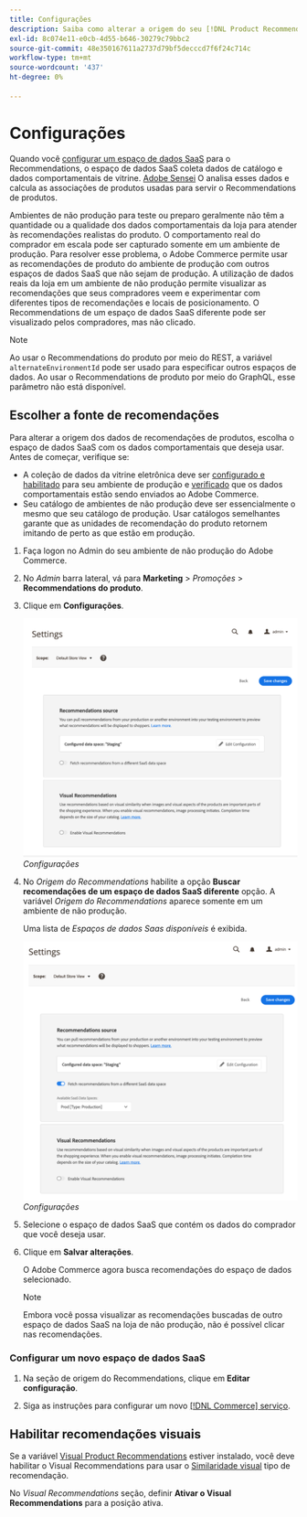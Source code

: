 ```yaml
---
title: Configurações
description: Saiba como alterar a origem do seu [!DNL Product Recommendations] dados e como ativar recomendações visuais.
exl-id: 8c074e11-e0cb-4d55-b646-30279c79bbc2
source-git-commit: 48e350167611a2737d79bf5decccd7f6f24c714c
workflow-type: tm+mt
source-wordcount: '437'
ht-degree: 0%

---
```


# Configurações

Quando você [configurar um espaço de dados SaaS](https://experienceleague.adobe.com/docs/commerce-admin/config/services/saas.html) para o Recommendations, o espaço de dados SaaS coleta dados de catálogo e dados comportamentais de vitrine. [Adobe Sensei](https://www.adobe.com/sensei.html) O analisa esses dados e calcula as associações de produtos usadas para servir o Recommendations de produtos.

Ambientes de não produção para teste ou preparo geralmente não têm a quantidade ou a qualidade dos dados comportamentais da loja para atender às recomendações realistas do produto. O comportamento real do comprador em escala pode ser capturado somente em um ambiente de produção. Para resolver esse problema, o Adobe Commerce permite usar as recomendações de produto do ambiente de produção com outros espaços de dados SaaS que não sejam de produção. A utilização de dados reais da loja em um ambiente de não produção permite visualizar as recomendações que seus compradores veem e experimentar com diferentes tipos de recomendações e locais de posicionamento. O Recommendations de um espaço de dados SaaS diferente pode ser visualizado pelos compradores, mas não clicado.

>[!NOTE]
>
>Ao usar o Recommendations do produto por meio do REST, a variável `alternateEnvironmentId` pode ser usado para especificar outros espaços de dados. Ao usar o Recommendations de produto por meio do GraphQL, esse parâmetro não está disponível.

## Escolher a fonte de recomendações

Para alterar a origem dos dados de recomendações de produtos, escolha o espaço de dados SaaS com os dados comportamentais que deseja usar. Antes de começar, verifique se:

- A coleção de dados da vitrine eletrônica deve ser [configurado e habilitado](install-configure.md) para seu ambiente de produção e [verificado](verify.md) que os dados comportamentais estão sendo enviados ao Adobe Commerce.
- Seu catálogo de ambientes de não produção deve ser essencialmente o mesmo que seu catálogo de produção. Usar catálogos semelhantes garante que as unidades de recomendação do produto retornem imitando de perto as que estão em produção.

1. Faça logon no Admin do seu ambiente de não produção do Adobe Commerce.

1. No _Admin_ barra lateral, vá para **Marketing** > _Promoções_ > **Recommendations do produto**.

1. Clique em **Configurações**.

   ![configurações de recomendação do produto](assets/settings.png)
   _Configurações_

1. No _Origem do Recommendations_ habilite a opção **Buscar recomendações de um espaço de dados SaaS diferente** opção. A variável _Origem do Recommendations_ aparece somente em um ambiente de não produção.

   Uma lista de _Espaços de dados Saas disponíveis_ é exibida.

   ![configurações de recomendação do produto](assets/settings-select-saas.png)
   _Configurações_

1. Selecione o espaço de dados SaaS que contém os dados do comprador que você deseja usar.

1. Clique em **Salvar alterações**.

   O Adobe Commerce agora busca recomendações do espaço de dados selecionado.

   >[!NOTE]
   >
   > Embora você possa visualizar as recomendações buscadas de outro espaço de dados SaaS na loja de não produção, não é possível clicar nas recomendações.

### Configurar um novo espaço de dados SaaS

1. Na seção de origem do Recommendations, clique em **Editar configuração**.

1. Siga as instruções para configurar um novo [[!DNL Commerce] serviço](/help/landing/saas.md).

## Habilitar recomendações visuais

Se a variável [Visual Product Recommendations](install-configure.md) estiver instalado, você deve habilitar o Visual Recommendations para usar o [Similaridade visual](type.md#visualsim) tipo de recomendação.

No _Visual Recommendations_ seção, definir **Ativar o Visual Recommendations** para a posição ativa.
